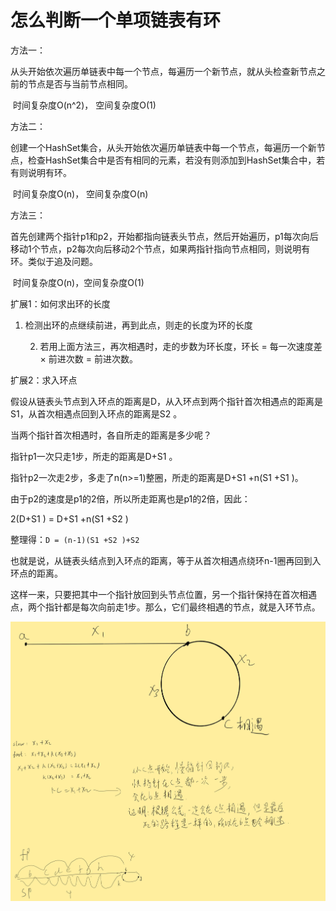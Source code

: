 # 怎么判断一个单项链表有环

方法一：

​	从头开始依次遍历单链表中每一个节点，每遍历一个新节点，就从头检查新节点之前的节点是否与当前节点相同。

​	时间复杂度O(n^2)， 空间复杂度O(1)



 

方法二：

​	创建一个HashSet集合，从头开始依次遍历单链表中每一个节点，每遍历一个新节点，检查HashSet集合中是否有相同的元素，若没有则添加到HashSet集合中，若有则说明有环。

​	时间复杂度O(n)， 空间复杂度O(n)





方法三：

​	首先创建两个指针p1和p2，开始都指向链表头节点，然后开始遍历，p1每次向后移动1个节点，p2每次向后移动2个节点，如果两指针指向节点相同，则说明有环。类似于追及问题。

​	时间复杂度O(n)，空间复杂度O(1)





扩展1：如何求出环的长度

1. 检测出环的点继续前进，再到此点，则走的长度为环的长度

 	2. 若用上面方法三，再次相遇时，走的步数为环长度，环长 = 每一次速度差 × 前进次数 = 前进次数。



扩展2：求入环点

假设从链表头节点到入环点的距离是D，从入环点到两个指针首次相遇点的距离是S1，从首次相遇点回到入环点的距离是S2 。

当两个指针首次相遇时，各自所走的距离是多少呢？

指针p1一次只走1步，所走的距离是D+S1 。

指针p2一次走2步，多走了n(n>=1)整圈，所走的距离是D+S1 +n(S1 +S1 )。

由于p2的速度是p1的2倍，所以所走距离也是p1的2倍，因此：

2(D+S1 ) = D+S1 +n(S1 +S2 )

整理得：`D = (n-1)(S1 +S2 )+S2`

也就是说，从链表头结点到入环点的距离，等于从首次相遇点绕环n-1圈再回到入环点的距离。

这样一来，只要把其中一个指针放回到头节点位置，另一个指针保持在首次相遇点，两个指针都是每次向前走1步。那么，它们最终相遇的节点，就是入环节点。

![LC142.JPEG](./img/LC142.jpeg)